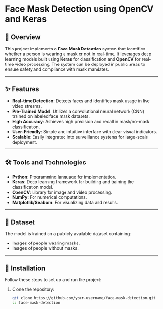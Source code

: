 # Face Mask Detection using OpenCV and Keras

## 📝 Overview
This project implements a **Face Mask Detection** system that identifies whether a person is wearing a mask or not in real-time. It leverages deep learning models built using **Keras** for classification and **OpenCV** for real-time video processing. The system can be deployed in public areas to ensure safety and compliance with mask mandates.

---

## ✨ Features
- **Real-time Detection**: Detects faces and identifies mask usage in live video streams.
- **Pre-Trained Model**: Utilizes a convolutional neural network (CNN) trained on labeled face mask datasets.
- **High Accuracy**: Achieves high precision and recall in mask/no-mask classification.
- **User-Friendly**: Simple and intuitive interface with clear visual indicators.
- **Scalable**: Easily integrated into surveillance systems for large-scale deployment.

---

## 🛠️ Tools and Technologies
- **Python**: Programming language for implementation.
- **Keras**: Deep learning framework for building and training the classification model.
- **OpenCV**: Library for image and video processing.
- **NumPy**: For numerical computations.
- **Matplotlib/Seaborn**: For visualizing data and results.

---

## 📂 Dataset
The model is trained on a publicly available dataset containing:
- Images of people wearing masks.
- Images of people without masks.

---

## 🚀 Installation
Follow these steps to set up and run the project:

1. Clone the repository:
   ```bash
   git clone https://github.com/your-username/face-mask-detection.git
   cd face-mask-detection
